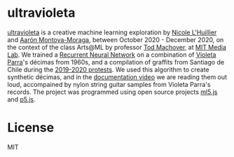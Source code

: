 # ultravioleta

[ultravioleta](https://montoyamoraga.io/ultravioleta/index.html) is a creative machine learning exploration by [Nicole L'Huillier](https://nicolelhuillier.com/) and [Aarón Montoya-Moraga](https://montoyamoraga.io/), between October 2020 - December 2020, on the context of the class Arts@ML by professor [Tod Machover](https://www.media.mit.edu/people/tod/overview/), at [MIT Media Lab](https://www.media.mit.edu/). We trained a [Recurrent Neural Network](https://github.com/ml5js/training-charRNN) on a combination of [Violeta Parra](https://en.wikipedia.org/wiki/Violeta_Parra)'s décimas from 1960s, and a compilation of graffits from Santiago de Chile during the [2019-2020 protests](https://en.wikipedia.org/wiki/2019%E2%80%9320_Chilean_protests). We used this algorithm to create synthetic décimas, and in the [documentation video](docs/ultravioleta-prototype.mp4) we are reading them out loud, accompained by nylon string guitar samples from Violeta Parra's records. The project was programmed using open source projects [ml5.js](https://ml5js.org/) and [p5.js](https://p5js.org/).

# License

MIT
